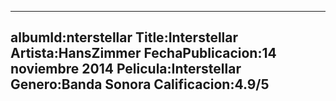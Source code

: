 ---
albumId:nterstellar
Title:Interstellar
Artista:HansZimmer
FechaPublicacion:14 noviembre 2014
Pelicula:Interstellar
Genero:Banda Sonora 
Calificacion:4.9/5 
---
